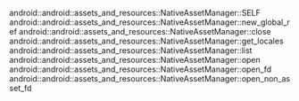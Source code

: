 android::android::assets_and_resources::NativeAssetManager::SELF
android::android::assets_and_resources::NativeAssetManager::new_global_ref
android::android::assets_and_resources::NativeAssetManager::close
android::android::assets_and_resources::NativeAssetManager::get_locales
android::android::assets_and_resources::NativeAssetManager::list
android::android::assets_and_resources::NativeAssetManager::open
android::android::assets_and_resources::NativeAssetManager::open_fd
android::android::assets_and_resources::NativeAssetManager::open_non_asset_fd